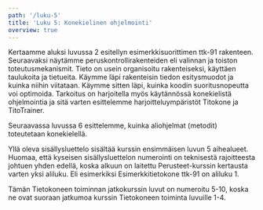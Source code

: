 ```yaml
---
path: '/luku-5'
title: 'Luku 5: Konekielinen ohjelmointi'
overview: true
---
```


Kertaamme aluksi luvussa 2 esitellyn esimerkkisuorittimen ttk-91 rakenteen. Seuraavaksi näytämme peruskontrollirakenteiden eli valinnan ja toiston toteutusmekanismit. Tieto on usein organisoitu rakenteiseksi, käyttäen taulukoita ja tietueita. Käymme läpi rakenteisin tiedon esitysmuodot ja kuinka niihin viitataan. Käymme sitten läpi, kuinka koodin suoritusnopeutta voi optimoida. Tarkoitus on harjoitella myös käytännössä konekielistä ohjelmointia ja sitä varten esittelemme harjoitteluympäristöt Titokone ja TitoTrainer.

Seuraavassa luvussa 6 esittelemme, kuinka aliohjelmat (metodit) toteutetaan konekielellä.

<please-login></please-login>

<pages-in-this-section></pages-in-this-section>

Yllä oleva sisällysluettelo sisältää kurssin ensimmäisen luvun 5 aihealueet. Huomaa, että kyseisen sisällysluettelon numerointi on teknisestä rajoitteesta johtuen yhden edellä, koska alkuun on laitettu Perusteet-kurssin kertausta varten yksi aliluku. Eli esimerkiksi Esimerkkitietokone ttk-91 on aliluku 1.

Tämän Tietokoneen toiminnan jatkokurssin luvut on numeroitu 5-10, koska ne ovat suoraan jatkumoa kurssin Tietokoneen toiminta luvuille 1-4.

<exercises-in-this-section></exercises-in-this-section>
